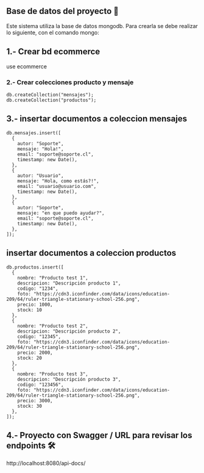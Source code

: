 ## Base de datos del proyecto 📄
Este sistema utiliza la base de datos mongodb. Para crearla se debe realizar lo siguiente, con el comando mongo:


## 1.- Crear bd ecommerce
 use ecommerce

### 2.- Crear colecciones producto y mensaje
```
db.createCollection("mensajes");
db.createCollection("productos");
```


## 3.- insertar documentos a coleccion mensajes
```
db.mensajes.insert([
  {
    autor: "Soporte",
    mensaje: "Hola!",
    email: "soporte@soporte.cl",
    timestamp: new Date(),
  },
  {
    autor: "Usuario",
    mensaje: "Hola, como estás?!",
    email: "usuario@usuario.com",
    timestamp: new Date(),
  },
  {
    autor: "Soporte",
    mensaje: "en que puedo ayudar?",
    email: "soporte@soporte.cl",
    timestamp: new Date(),
  },
]);
```
## insertar documentos a coleccion productos
```
db.productos.insert([
  {
    nombre: "Producto test 1",
    descripcion: "Descripción producto 1",
    codigo: "1234",
    foto: "https://cdn3.iconfinder.com/data/icons/education-209/64/ruler-triangle-stationary-school-256.png",
    precio: 1000,
    stock: 10
  },
  {
    nombre: "Producto test 2",
    descripcion: "Descripción producto 2",
    codigo: "12345",
    foto: "https://cdn3.iconfinder.com/data/icons/education-209/64/ruler-triangle-stationary-school-256.png",
    precio: 2000,
    stock: 20
  },
  {
    nombre: "Producto test 3",
    descripcion: "Descripción producto 3",
    codigo: "123456",
    foto: "https://cdn3.iconfinder.com/data/icons/education-209/64/ruler-triangle-stationary-school-256.png",
    precio: 3000,
    stock: 30
  },
]);
```
## 4.- Proyecto con Swagger / URL para revisar los endpoints 🛠️
http://localhost:8080/api-docs/
